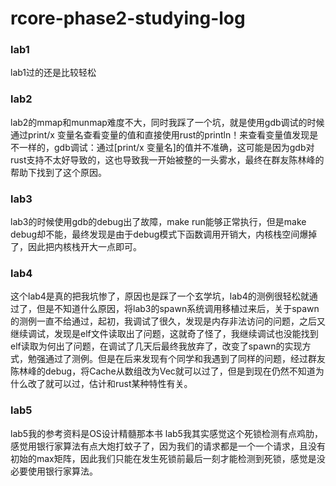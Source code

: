 # rcore-phase2-studying-log

### lab1
lab1过的还是比较轻松

### lab2
lab2的mmap和munmap难度不大，同时我踩了一个坑，就是使用gdb调试的时候通过print/x 变量名查看变量的值和直接使用rust的println！来查看变量值发现是不一样的，gdb调试：通过[print/x 变量名]的值并不准确，这可能是因为gdb对rust支持不太好导致的，这也导致我一开始被整的一头雾水，最终在群友陈林峰的帮助下找到了这个原因。

### lab3
lab3的时候使用gdb的debug出了故障，make run能够正常执行，但是make debug却不能，最终发现是由于debug模式下函数调用开销大，内核栈空间爆掉了，因此把内核栈开大一点即可。

### lab4
这个lab4是真的把我坑惨了，原因也是踩了一个玄学坑，lab4的测例很轻松就通过了，但是不知道什么原因，将lab3的spawn系统调用移植过来后，关于spawn的测例一直不给通过，起初，我调试了很久，发现是内存非法访问的问题，之后又继续调试，发现是elf文件读取出了问题，这就奇了怪了，我继续调试也没能找到elf读取为何出了问题，在调试了几天后最终我放弃了，改变了spawn的实现方式，勉强通过了测例。但是在后来发现有个同学和我遇到了同样的问题，经过群友陈林峰的debug，将Cache从数组改为Vec就可以过了，但是到现在仍然不知道为什么改了就可以过，估计和rust某种特性有关。

### lab5
lab5我的参考资料是OS设计精髓那本书
lab5我其实感觉这个死锁检测有点鸡肋，感觉用银行家算法有点大炮打蚊子了，因为我们的请求都是一个一个请求，且没有初始的max矩阵，因此我们只能在发生死锁前最后一刻才能检测到死锁，感觉是没必要使用银行家算法。